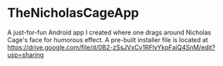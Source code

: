 TheNicholasCageApp
==================

A just-for-fun Android app I created where one drags around Nicholas Cage's face for humorous effect. A pre-built installer file is located at https://drive.google.com/file/d/0B2-zSsJVxCv1RFlvYkpFajQ4SnM/edit?usp=sharing
